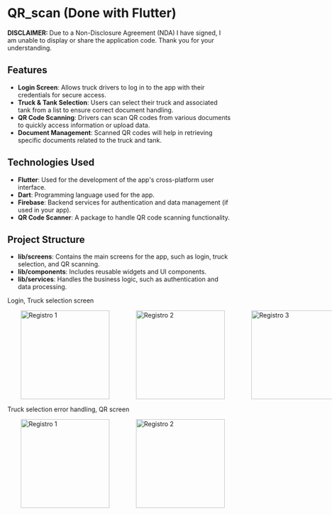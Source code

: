 # QR_scan (Done with Flutter)

<strong>DISCLAIMER: </strong>Due to a Non-Disclosure Agreement (NDA) I have signed, I am unable to display or share the application code. Thank you for your understanding.

## Features

- **Login Screen**: Allows truck drivers to log in to the app with their credentials for secure access.
- **Truck & Tank Selection**: Users can select their truck and associated tank from a list to ensure correct document handling.
- **QR Code Scanning**: Drivers can scan QR codes from various documents to quickly access information or upload data.
- **Document Management**: Scanned QR codes will help in retrieving specific documents related to the truck and tank.

## Technologies Used

- **Flutter**: Used for the development of the app's cross-platform user interface.
- **Dart**: Programming language used for the app.
- **Firebase**: Backend services for authentication and data management (if used in your app).
- **QR Code Scanner**: A package to handle QR code scanning functionality.

## Project Structure

- **lib/screens**: Contains the main screens for the app, such as login, truck selection, and QR scanning.
- **lib/components**: Includes reusable widgets and UI components.
- **lib/services**: Handles the business logic, such as authentication and data processing.


Login, Truck selection screen
<div style="display: flex; justify-content: space-around;">
  <img src="https://github.com/user-attachments/assets/aa6a38c9-6589-43c4-8ad6-fb4807a64a0c" alt="Registro 1" width="200" hspace="30"/>
  <img src="https://github.com/user-attachments/assets/661c7bd6-da10-47b4-8a6c-6554d3226cf0" alt="Registro 2" width="200" hspace="30"/>
  <img src="https://github.com/user-attachments/assets/840d6d01-193c-405b-94aa-fd1143b082a9" alt="Registro 3" width="200" hspace="30"/>
</div>

Truck selection error handling, QR screen
<div style="display: flex; justify-content: space-around;">
  <img src="https://github.com/user-attachments/assets/8a950110-1880-456a-90c2-e45f1135f2fb" alt="Registro 1" width="200" hspace="30"/>
  <img src="https://github.com/user-attachments/assets/88526a1c-b3e9-4b93-b090-72e9c87aa3e5" alt="Registro 2" width="200" hspace="30"/>
</div>
